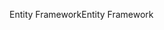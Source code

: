 <span data-ttu-id="e5d3b-101">Entity Framework</span><span class="sxs-lookup"><span data-stu-id="e5d3b-101">Entity Framework</span></span>